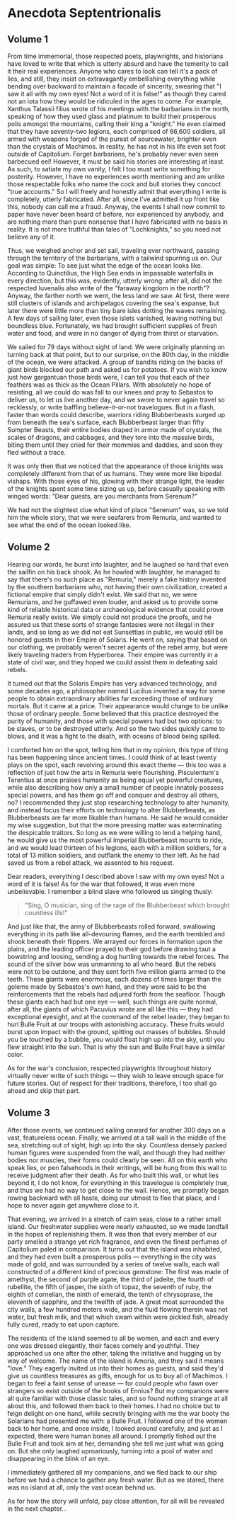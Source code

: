 # Anecdota Septentrionalis

## Volume 1

From time immemorial, those respected poets, playwrights, and historians have loved to write that which is utterly
absurd and have the temerity to call it their real experiences. Anyone who cares to look can tell it's a pack of lies,
and still, they insist on extravagantly embellishing everything while bending over backward to maintain a facade of
sincerity, swearing that "I saw it all with my own eyes! Not a word of it is false!" as though they cared not an iota
how they would be ridiculed in the ages to come. For example, Xanthus Talassii filius wrote of his meetings with the
barbarians in the north, speaking of how they used glass and platinum to build their prosperous polis amongst the
mountains, calling their king a "knight." He even claimed that they have seventy-two legions, each comprised of 66,600
soldiers, all armed with weapons forged of the purest of sourcewater, brighter even than the crystals of Machimos. In
reality, he has not in his life even set foot outside of Capitolium. Forget barbarians, he's probably never even seen
barbecued eel! However, it must be said his stories are interesting at least. As such, to satiate my own vanity, I felt
I too must write something for posterity. However, I have no experiences worth mentioning and am unlike those
respectable folks who name the cock and bull stories they concoct "true accounts." So I will freely and honestly admit
that everything I write is completely, utterly fabricated. After all, since I've admitted it up front like this, nobody
can call me a fraud. Anyway, the events I shall now commit to paper have never been heard of before, nor experienced by
anybody, and are nothing more than pure nonsense that I have fabricated with no basis in reality. It is not more
truthful than tales of "Lochknights," so you need not believe any of it.

Thus, we weighed anchor and set sail, traveling ever northward, passing through the territory of the barbarians, with a
tailwind spurring us on. Our goal was simple: To see just what the edge of the ocean looks like. According to
Quinctilius, the High Sea ends in impassable waterfalls in every direction, but this was, evidently, utterly wrong:
after all, did not the respected Iuvenalis also write of the "faraway kingdom in the north"? Anyway, the farther north
we went, the less land we saw. At first, there were still clusters of islands and archipelagos covering the sea's
expanse, but later there were little more than tiny bare isles dotting the waves remaining. A few days of sailing later,
even those islets vanished, leaving nothing but boundless blue. Fortunately, we had brought sufficient supplies of fresh
water and food, and were in no danger of dying from thirst or starvation.

We sailed for 79 days without sight of land. We were originally planning on turning back at that point, but to our
surprise, on the 80th day, in the middle of the ocean, we were attacked. A group of bandits riding on the backs of giant
birds blocked our path and asked us for potatoes. If you wish to know just how gargantuan those birds were, I can tell
you that each of their feathers was as thick as the Ocean Pillars. With absolutely no hope of resisting, all we could do
was fall to our knees and pray to Sebastos to deliver us, to let us live another day, and we swore to never again travel
so recklessly, or write baffling believe-it-or-not travelogues. But in a flash, faster than words could describe,
warriors riding Blubberbeasts surged up from beneath the sea's surface, each Blubberbeast larger than fifty Sumpter
Beasts, their entire bodies draped in armor made of crystals, the scales of dragons, and cabbages, and they tore into
the massive birds, biting them until they cried for their mommies and daddies, and soon they fled without a trace.

It was only then that we noticed that the appearance of those knights was completely different from that of us humans.
They were more like bipedal vishaps. With those eyes of his, glowing with their strange light, the leader of the knights
spent some time sizing us up, before casually speaking with winged words: "Dear guests, are you merchants from Serenum?"

We had not the slightest clue what kind of place "Serenum" was, so we told him the whole story, that we were seafarers
from Remuria, and wanted to see what the end of the ocean looked like.

## Volume 2

Hearing our words, he burst into laughter, and he laughed so hard that even the sailfin on his back shook. As he howled
with laughter, he managed to say that there's no such place as "Remuria," merely a fake history invented by the southern
barbarians who, not having their own civilization, created a fictional empire that simply didn't exist. We said that no,
we were Remurians, and he guffawed even louder, and asked us to provide some kind of reliable historical data or
archaeological evidence that could prove Remuria really exists. We simply could not produce the proofs, and he assured
us that these sorts of strange fantasies were not illegal in their lands, and so long as we did not eat Sunsettias in
public, we would still be honored guests in their Empire of Solaris. He went on, saying that based on our clothing, we
probably weren't secret agents of the rebel army, but were likely traveling traders from Hyperborea. Their empire was
currently in a state of civil war, and they hoped we could assist them in defeating said rebels.

It turned out that the Solaris Empire has very advanced technology, and some decades ago, a philosopher named Lucilius
invented a way for some people to obtain extraordinary abilities far exceeding those of ordinary mortals. But it came at
a price. Their appearance would change to be unlike those of ordinary people. Some believed that this practice destroyed
the purity of humanity, and those with special powers had but two options: to be slaves, or to be destroyed utterly. And
so the two sides quickly came to blows, and it was a fight to the death, with oceans of blood being spilled.

I comforted him on the spot, telling him that in my opinion, this type of thing has been happening since ancient times.
I could think of at least twenty plays on the spot, each revolving around this exact theme — this too was a reflection
of just how the arts in Remuria were flourishing. Pisculentum's Terentius at once praises humanity as being equal yet
powerful creatures, while also describing how only a small number of people innately possess special powers, and has
them go off and conquer and destroy all others, no? I recommended they just stop researching technology to alter
humanity, and instead focus their efforts on technology to alter Blubberbeasts, as Blubberbeasts are far more likable
than humans. He said he would consider my wise suggestion, but that the more pressing matter was exterminating the
despicable traitors. So long as we were willing to lend a helping hand, he would give us the most powerful Imperial
Blubberbeast mounts to ride, and we would lead thirteen of his legions, each with a million soldiers, for a total of 13
million soldiers, and outflank the enemy to their left. As he had saved us from a rebel attack, we assented to his
request.

Dear readers, everything I described above I saw with my own eyes! Not a word of it is false! As for the war that
followed, it was even more unbelievable. I remember a blind slave who followed us singing thusly:

> "Sing, O musician, sing of the rage of the Blubberbeast which brought countless ills!"

And just like that, the army of Blubberbeasts rolled forward, swallowing everything in its path like all-devouring
flames, and the earth trembled and shook beneath their flippers. We arrayed our forces in formation upon the plains, and
the leading officer prayed to their god before drawing taut a bowstring and loosing, sending a dog hurtling towards the
rebel forces. The sound of the silver bow was unmanning to all who heard. But the rebels were not to be outdone, and
they sent forth five million giants armed to the teeth. These giants were enormous, each dozens of times larger than the
golems made by Sebastos's own hand, and they were said to be the reinforcements that the rebels had adjured forth from
the seafloor. Though these giants each had but one eye — well, such things are quite normal, after all, the giants of
which Pacuvius wrote are all like this — they had exceptional eyesight, and at the command of the rebel leader, they
began to hurl Bulle Fruit at our troops with astonishing accuracy. These fruits would burst upon impact with the ground,
spitting out masses of bubbles. Should you be touched by a bubble, you would float high up into the sky, until you flew
straight into the sun. That is why the sun and Bulle Fruit have a similar color.

As for the war's conclusion, respected playwrights throughout history virtually never write of such things — they wish
to leave enough space for future stories. Out of respect for their traditions, therefore, I too shall go ahead and skip
that part.

## Volume 3

After those events, we continued sailing onward for another 300 days on a vast, featureless ocean. Finally, we arrived
at a tall wall in the middle of the sea, stretching out of sight, high up into the sky. Countless densely packed human
figures were suspended from the wall, and though they had neither bodies nor muscles, their forms could clearly be seen.
All on this earth who speak lies, or pen falsehoods in their writings, will be hung from this wall to receive judgment
after their death. As for who built this wall, or what lies beyond it, I do not know, for everything in this travelogue
is completely true, and thus we had no way to get close to the wall. Hence, we promptly began rowing backward with all
haste, doing our utmost to flee that place, and I hope to never again get anywhere close to it.

That evening, we arrived in a stretch of calm seas, close to a rather small island. Our freshwater supplies were nearly
exhausted, so we made landfall in the hopes of replenishing them. It was then that every member of our party smelled a
strange yet rich fragrance, and even the finest perfumes of Capitolium paled in comparison. It turns out that the island
was inhabited, and they had even built a prosperous polis — everything in the city was made of gold, and was surrounded
by a series of twelve walls, each wall constructed of a different kind of precious gemstone: The first was made of
amethyst, the second of purple agate, the third of jadeite, the fourth of rubellite, the fifth of jasper, the sixth of
topaz, the seventh of ruby, the eighth of cornelian, the ninth of emerald, the tenth of chrysoprase, the eleventh of
sapphire, and the twelfth of jade. A great moat surrounded the city walls, a few hundred meters wide, and the fluid
flowing therein was not water, but fresh milk, and that which swam within were pickled fish, already fully cured, ready
to eat upon capture.

The residents of the island seemed to all be women, and each and every one was dressed elegantly, their faces comely and
youthful. They approached us one after the other, taking the initiative and hugging us by way of welcome. The name of
the island is Amoria, and they said it means "love." They eagerly invited us into their homes as guests, and said they'd
give us countless treasures as gifts, enough for us to buy all of Machimos. I began to feel a faint sense of unease —
for could people who fawn over strangers so exist outside of the books of Ennius? But my companions were all quite
familiar with those classic tales, and so found nothing strange at all about this, and followed them back to their
homes. I had no choice but to feign delight on one hand, while secretly bringing with me the war booty the Solarians had
presented me with: a Bulle Fruit. I followed one of the women back to her home, and once inside, I looked around
carefully, and just as I expected, there were human bones all around. I promptly fished out the Bulle Fruit and took aim
at her, demanding she tell me just what was going on. But she only laughed uproariously, turning into a pool of water
and disappearing in the blink of an eye.

I immediately gathered all my companions, and we fled back to our ship before we had a chance to gather any fresh water.
But as we stared, there was no island at all, only the vast ocean behind us.

As for how the story will unfold, pay close attention, for all will be revealed in the next chapter... 
